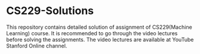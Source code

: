 # CS229-Solutions
This repository contains detailed solution of assignment of CS229(Machine Learning) course. It is recommended to go through the video lectures before solving the assignments. The video lectures are available at YouTube  Stanford Online channel.
